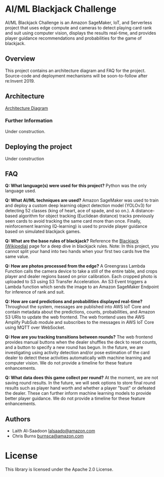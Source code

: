 # AI/ML Blackjack Challenge #

AI/ML Blackjack Challenge is an Amazon SageMaker, IoT, and Serverless project that uses edge compute and cameras to detect playing card rank and suit using computer vision, displays the results real-time, and provides player guidance recommendations and probabilities for the game of blackjack.

## Overview ##
This project contains an architecture diagram and FAQ for the project. Source-code and deployment mechanisms will be soon-to-follow after re:Invent 2019.

## Architecture ##
[Architecture Diagram](./Architecture.png)

### Further Information ###
Under construction.

## Deploying the project ##
Under construction


## FAQ ##
__Q: What language(s) were used for this project?__
Python was the only language used.

__Q: What AI/ML techniques are used?__
Amazon SageMaker was used to train and deploy a custom deep learning object detection model (YOLOv3) for detecting 52 classes (king of heart, ace of spade, and so on.). A distance-based algorithm for object tracking (Euclidean distance) tracks previously seen cards to avoid tracking the same card more than once. Finally, reinforcement learning (Q-learning) is used to provide player guidance based on simulated blackjack games.

__Q: What are the base rules of blackjack?__
Reference the [Blackjack (Wikipedia)](https://en.wikipedia.org/wiki/Blackjack) page for a deep dive in blackjack rules. Note: In this project, you cannot split your hand into two hands when your first two cards hve the same value.

__Q: How are photos processed from the edge?__
A Greengrass Lambda Function calls the camera device to take a still of the entire table, and crops player and dealer regions based on prior calibration. Each cropped photo is uploaded to S3 using S3 Transfer Acceleration. An S3 Event triggers a Lambda function which sends the image to an Amazon SageMaker Endpoint for inference of rank and suit.

__Q: How are card predictions and probabilities displayed real-time?__
Throughout the system, messages are published into AWS IoT Core and contain metadata about the predictions, counts, probabilities, and Amazon S3 URIs to update the web frontend. The web frontend uses the AWS Amplify PubSub module and subscribes to the messages in AWS IoT Core using MQTT over WebSocket.

__Q: How are you tracking transitions between rounds?__
The web frontend provides manual buttons when the dealer shuffles the deck to reset counts, and a button to specify a new round has begun. In the future, we are investigating using activity detection and/or pose estimation of the card dealer to detect these activities automatically with machine learning and computer vision. We do not provide a timeline for these feature enhancements.

__Q: What data does this game collect per round?__
At the moment, we are not saving round results. In the future, we will seek options to store final round results such as player hand worth and whether a player "bust" or defeated the dealer. These can further inform machine learning models to provide better player guidance. We do not provide a timeline for these feature enhancements.

## Authors ##
- Laith Al-Saadoon lalsaado@amazon.com
- Chris Burns burnsca@amazon.com

# License #

This library is licensed under the Apache 2.0 License.
